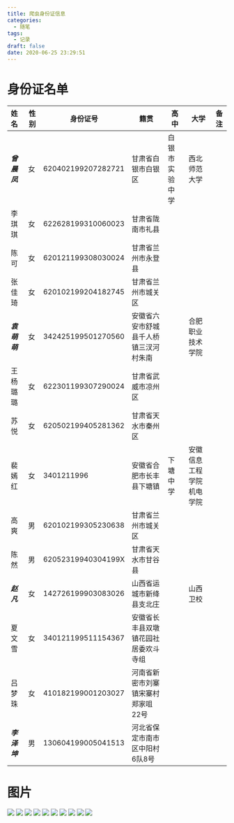 ```yaml
---
title: 爬虫身份证信息
categories:
  - 随笔
tags:
  - 记录
draft: false
date: 2020-06-25 23:29:51
---
```


# 身份证名单

| 姓名 |   性别   |  身份证号    |   籍贯   |  高中	    | 大学     | 备注 |
| :--- | ---- | ---- | ---- | ---- | ---- | ---- |
| ***曾晨凤*** | 女 | 620402199207282721 | 甘肃省白银市白银区 | 白银市实验中学 | 西北师范大学 |      |
| 李琪琪 | 女 | 622628199310060023 | 甘肃省陇南市礼县 |      |      |      |
| 陈可 | 女 | 620121199308030024 | 甘肃省兰州市永登县 |      |      |      |
| 张佳琦 | 女 | 620102199204182745 | 甘肃省兰州市城关区 |      |      |      |
| ***袁萌萌*** | 女 | 342425199501270560 | 安徽省六安市舒城县千人桥镇三汊河村朱南 |      | 合肥职业技术学院 |      |
| 王杨璐璐 | 女 | 622301199307290024 | 甘肃省武威市凉州区 |      |      |      |
| 苏悦 | 女 | 620502199405281362 | 甘肃省天水市秦州区 |      |      |      |
| 裴嫣红 | 女 | 3401211996 | 安徽省合肥市长丰县下塘镇 | 下塘中学 | 安徽信息工程学院机电学院 |      |
| 高爽 | 男 | 620102199305230638 | 甘肃省兰州市城关区 |      |      |      |
| 陈然 | 男 | 62052319940304199X | 甘肃省天水市甘谷县 |      |      |      |
| ***赵凡*** | 女 | 142726199903083026 | 山西省运城市新绛县支北庄 |      | 山西卫校 |      |
| 夏文雪 | 女 | 340121199511154367 | 安徽省长丰县双墩镇花园社居委欢斗寺组 | |  | |
| 吕梦珠 | 女 | 410182199001203027 | 河南省新密市刘寨镇宋寨村郑家咀22号 | |  | |
| ***李泽坤*** | 男 | 130604199005041513 | 河北省保定市南市区中阳村6队8号 | |  | |

# 图片
<img src="https://cdn.jsdelivr.net/gh/latin-xiao-mao/img/blog-content/身份证/1.webp"/>
<img src="https://cdn.jsdelivr.net/gh/latin-xiao-mao/img/blog-content/身份证/2.webp"/>
<img src="https://cdn.jsdelivr.net/gh/latin-xiao-mao/img/blog-content/身份证/3.webp"/>
<img src="https://cdn.jsdelivr.net/gh/latin-xiao-mao/img/blog-content/身份证/4.webp"/>
<img src="https://cdn.jsdelivr.net/gh/latin-xiao-mao/img/blog-content/身份证/5.webp"/>
<img src="https://cdn.jsdelivr.net/gh/latin-xiao-mao/img/blog-content/身份证/6.webp"/>
<img src="https://cdn.jsdelivr.net/gh/latin-xiao-mao/img/blog-content/身份证/7.webp"/>
<img src="https://cdn.jsdelivr.net/gh/latin-xiao-mao/img/blog-content/身份证/8.webp"/>
<img src="https://cdn.jsdelivr.net/gh/latin-xiao-mao/img/blog-content/身份证/9.webp"/>
<img src="https://cdn.jsdelivr.net/gh/latin-xiao-mao/img/blog-content/身份证/10.webp"/>
